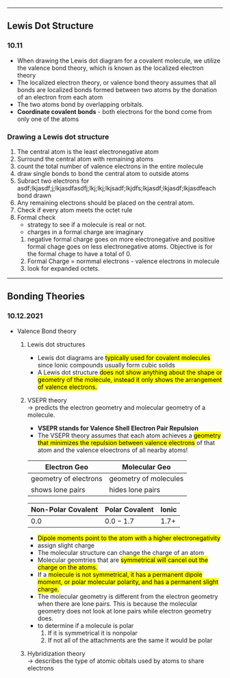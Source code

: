 
---
## Lewis Dot Structure
### 10.11
- When drawing the Lewis dot diagram for a covalent molecule, we utilize the valence bond theory, which is known as the localized electron theory
- The localized electron theory, or valence bond theory assumes that all bonds are localized bonds formed between two atoms by the donation of an electron from each atom
- The two atoms bond by overlapping orbitals. 
- **Coordinate covalent bonds** - both electrons for the bond come from only one of the atoms

### Drawing a Lewis dot structure
1. The central atom is the least electronegative atom 
2. Surround the central atom with remaining atoms
3. count the total number of valence electrons in the entire molecule
4. draw single bonds to bond the central atom to outside atoms
5. Subract two electrons for asdf;lkjasdf;j;lkjasdfasdfj;lkj;lkj;lkjsadf;lkjdfs;lkjasdf;lkjasdf;lkjasdfeach bond drawn
6. Any remaining electrons should be placed on the central atom. 
7. Check if every atom meets the octet rule 
8. Formal check 
    - strategy to see if a molecule is real or not. 
    - charges in a formal charge are imaginary
    1. negative formal charge goes on more electronegative and positive formal chage goes on less electronegative atoms. Objective is for the formal chage to have a total of 0. 
    2. Formal Charge = normmal electrons - valence electrons in molecule 
    3. look for expanded octets. 

---
## Bonding Theories
### 10.12.2021

- Valence Bond theory 
    1. Lewis dot structures
        - Lewis dot diagrams are <mark>typically used for covalent molecules </mark>since Ionic compounds usually form cubic solids 
        - A Lewis dot structure <mark>does not show anything about the shape or geometry of the molecule, instead it only shows the arrangement of valence electrons.</mark>
    2. VSEPR theory <br />&rarr; predicts the electron geometry and molecular geometry of a molecule. 
        - **VSEPR stands for Valence Shell Electron Pair Repulsion**
        - The VSEPR theory assumes that each atom achieves a <mark>geometry that minimizes the repulsion between valence electrons</mark> of that atom and the valence eloectrons of all nearby atoms!<br />

        Electron Geo | Molecular Geo
        --- | ---
        geometry of electrons | geometry of molecules
        shows lone pairs | hides lone pairs
        
        Non-Polar Covalent | Polar Covalent | Ionic
        --- | --- | ---
        $0.0$ | $0.0-1.7$ | $1.7+$

        - <mark>Dipole moments point to the atom with a higher electronegativity</mark>
        - assign slight charge 
        - The molecular structure can change the charge of an atom
        - Molecular geomtries that are <mark>symmetrical will cancel out the charge on the atoms. </mark>
        - If a <mark>molecule is not symmetrical, it has a permanent dipole moment, or polar molecular polarity, and has a permanent slight charge.</mark> 
        - The molecular geometry is different from the electron geometry when there are lone pairs. This is because the molecular geometry does not look at lone pairs while electron geometry does. 
        - to determine if a molecule is polar
            1. If it is symmetrical it is nonpolar
            2. If not all of the attachments are the same it would be polar 

    3. Hybridization theory <br />&rarr; describes the type  of atomic obitals used by atoms to share electrons

